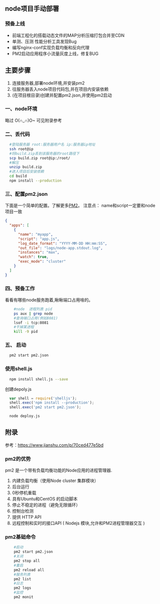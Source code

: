 ## node项目手动部署

### 预备上线
* 前端工程化的搭载动态文件的MAP分析压缩打包合并至CDN
* 单测、压测 性能分析工具发现Bug
* 编写nginx-conf实现负载均衡和反向代理
* PM2启动应用程序小流量灰度上线，修复BUG


## 主要步骤

1. 连接服务器,部署node环境,并安装pm2
2. 往服务器丢入node项目代码包,并在项目内安装依赖
3. (在项目根目录)创建并配置pm2.json,并使用pm2启动

### 一、node环境

略过 O(∩_∩)O~ 可见附录参考

### 二、丢代码

```bash
  #登陆服务器 root:服务器用户名 ip:服务器ip地址
  ssh root@ip
  #将build.zip丢到该服务器的root路径下
  scp build.zip root@ip:/root/
  #解压
  unzip build.zip
  #进入项目后安装依赖
  cd build
  npm install --production
```

### 三、配置pm2.json
下面是一个简单的配置。了解更多[PM2](https://github.com/Unitech/pm2)。
注意点： name和script一定要和node项目一致
```json
{
  "apps": [
    {
      "name": "myapp",
      "script": "app.js",
      "log_date_format": "YYYY-MM-DD HH:mm:SS",
      "out_file": "logs/node-app.stdout.log",
      "instances": "max",
      "watch": true,
      "exec_mode": "cluster"
    }
  ]
}
```

### 四、预备工作
看看有哪些node服务跑着,瞅瞅端口占用啥的。
```bash
    #node  进程列表 pid
    ps aux | grep node
    #查询端口占用(例如8081)
    lsof -i tcp:8081
    #干掉某进程
    kill -9 pid
```

### 五、 启动

```bash
  pm2 start pm2.json
```


### 使用shell.js

```bash
  npm install shell.js --save
```
创建depoly.js 
```js
  var shell = require('shelljs');
  shell.exec('npm install --production');
  shell.exec('pm2 start pm2.json');  
```
```bash
  node deploy.js
```

## 附录

参考：https://www.jianshu.com/p/70ced477e5bd

### pm2的优势 
pm2 是一个带有负载均衡功能的Node应用的进程管理器.
1. 内建负载均衡（使用Node cluster 集群模块）
2. 后台运行
3. 0秒停机重载
4. 具有Ubuntu和CentOS 的启动脚本
5. 停止不稳定的进程（避免无限循环）
6. 控制台检测
7. 提供 HTTP API
8. 远程控制和实时的接口API ( Nodejs 模块,允许和PM2进程管理器交互 )

### pm2基础命令

```bash
    #启动
    pm2 start pm2.json
    #关闭
    pm2 stop all
    #重启
    pm2 reload all
    #服务列表
    pm2 list
    #日志
    pm2 logs
    #监控
    pm2 monit
```



